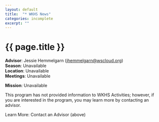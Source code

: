 ```yaml
---
layout: default
title:  "* WKHS News"
categories: incomplete
excerpt: ""
---
```


# {{ page.title }}

**Advisor**: Jessie Hemmelgarn (<jhemmelgarn@wscloud.org>)
<br/>**Season**: Unavailable
<br/>**Location**: Unavailable
<br/>**Meetings**: Unavailable

**Mission**: Unavailable

This program has not provided information to WKHS Activities; however, if you are interested in the program, you may learn more by contacting an advisor.

Learn More: Contact an Advisor (above)